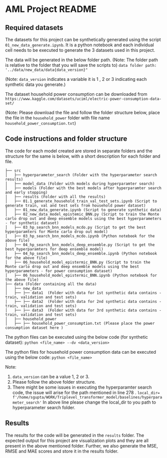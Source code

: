 # AML Project README

## Required datasets
The datasets for this project can be synthetically generated using the script `01_new_data_generate.ipynb`. It is a python notebook and each individual cell needs to be executed to generate the 3 datasets used in this project. 

The data will be generated in the below folder path. (Note: The folder path is relative to the folder that you will save the scripts to)
`data folder path: '../data/new_data/data{data_version}"`

(Note: `data_version` indicates a variable it is 1 , 2 or 3 indicating each synthetic data you generate.)

The dataset household power consumption can be downloaded from `https://www.kaggle.com/datasets/uciml/electric-power-consumption-data-set/`

(Note: Please download the file and follow the folder structure below, place the file in the `household_power` folder with file name `household_power_consumption.txt`)

## Code instructions and folder structure
The code for each model created are stored in separate folders and the structure for the same is below, with a short description for each folder and file.

```
├── src
│   ├── hyperparameter_search (Folder with the hyperparameter search results)
│   ├── model_data (Folder with models during hyperparamter search)
│   ├── models (Folder with the best models after hyperparamter search and early stopping)
│   ├── results (Folder with all the results)
│   ├── 01.1_generate_household_train_val_test_sets.ipynb (Script to generate train, val and test sets from household power dataset)
│   ├── 01_new_data_generate.ipynb (Script to generate synthetic data)
│   ├── 02_new_data_model_epistemic_BNN.py (Script to train the Monte carlo drop out and deep ensemble models using the best hyperparameters - for synthetic dataset)
│   ├── 03_hp_search_bnn_models_mcdo.py (Script to get the best hyperparamters for Monte carlo drop out model)
│   ├── 03_hp_search_bnn_models_mcdo.ipynb (Python notebook for the above file)
│   ├── 04_hp_search_bnn_models_deep_ensemble.py (Script to get the best hyperparamters for deep ensemble model)
│   ├── 04_hp_search_bnn_models_deep_ensemble.ipynb (Python notebook for the above file)
│   ├── 06_household_model_epistermic_BNN.py (Script to train the Monte carlo drop out and deep ensemble models using the best hyperparameters - for power consumption dataset)
│   ├── 06_household_model_epistermic_BNN.ipynb (Python notebook for the above file)
├── data (Folder containing all the data)
│   ├── new_data
│   ├── ├── data1  (Folder with data for 1st synthetic data contains - train, validation and test sets)
│   ├── ├── data2  (Folder with data for 2nd synthetic data contains - train, validation and test sets)
│   ├── ├── data3  (Folder with data for 3rd synthetic data contains - train, validation and test sets)
│   ├── household_power 
│   ├── ├── household_power_consumption.txt (Please place the power consumption dataset here )
```

The python files can be executed using the below code (for synthetic dataset): 
`python <file_name> --dv <data_version>`

The python files for household power consumption data can be executed using the below code: 
`python <file_name>`

Note:
1) `data_version` can be a value 1, 2 or 3.
2) Please follow the above folder structure. 
3) There might be some issues in executing the hyperparamter search code, the issue will arise for the path mentioned in line 278 .
    `local_dir= f'/home/sgupta/WORK/Triplevel_transformer_model/baselines/hyperparameter_search'`
    In above line please change the local_dir to you path to hyperparameter search folder.

## Results
The results for the code will be generated in the `results` folder. 
The expected output for this project are visualization plots and they are all present in the above mentioned folder. Further, we also generate the MSE, RMSE and MAE scores and store it in the results folder. 


